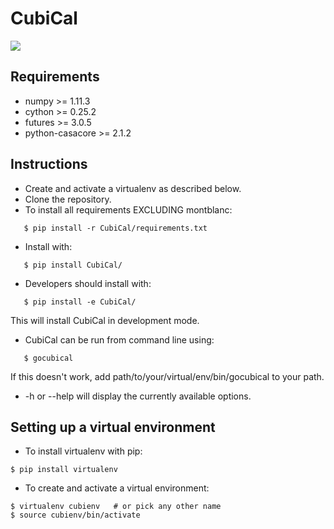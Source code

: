 # CubiCal

![](https://d8a8a12b527478184df8-1fd282026c3ff4ae711d11ecc95a1d47.ssl.cf1.rackcdn.com//us/small-business/openforum/wp-content/uploads/2014/03/open-office-backlash-how-small-businesses-can-survive-in-a-noisier-world-cubicle-farm-embed-4.jpg)

## Requirements

* numpy >= 1.11.3
* cython >= 0.25.2
* futures >= 3.0.5
* python-casacore >= 2.1.2

## Instructions

* Create and activate a virtualenv as described below.
* Clone the repository.
* To install all requirements EXCLUDING montblanc:

```
   $ pip install -r CubiCal/requirements.txt
```

* Install with:

```
   $ pip install CubiCal/
```

* Developers should install with:

```
   $ pip install -e CubiCal/
```

This will install CubiCal in development mode.

* CubiCal can be run from command line using:

```
   $ gocubical
```

If this doesn't work, add path/to/your/virtual/env/bin/gocubical to your path.

* -h or --help will display the currently available options.

## Setting up a virtual environment

* To install virtualenv with pip:

```
$ pip install virtualenv
```

* To create and activate a virtual environment:

```
$ virtualenv cubienv   # or pick any other name
$ source cubienv/bin/activate
```




